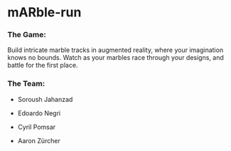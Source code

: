# mARble-run

### The Game:
Build intricate marble tracks in augmented reality, where your imagination knows no bounds. Watch as your marbles race through your designs, and battle for the first place.

### The Team:
- Soroush Jahanzad

- Edoardo Negri

- Cyril Pomsar

- Aaron Zürcher
